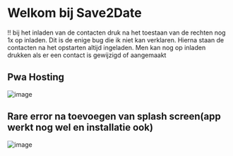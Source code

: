 # Welkom bij Save2Date

!! bij het inladen van de contacten druk na het toestaan van de rechten nog 1x op inladen. Dit is de enige bug die ik niet kan verklaren.
Hierna staan de contacten na het opstarten altijd ingeladen. Men kan nog op inladen drukken als er een contact is gewijzigd of aangemaakt

## Pwa Hosting
![image](https://user-images.githubusercontent.com/60871307/148241966-42aa5dc9-ec03-4ffe-a5b7-f82b27058566.png)


## Rare error na toevoegen van splash screen(app werkt nog wel en installatie ook)
![image](https://user-images.githubusercontent.com/60871307/148242445-91f0d494-5305-4c66-85e7-f7db28bbe023.png)
